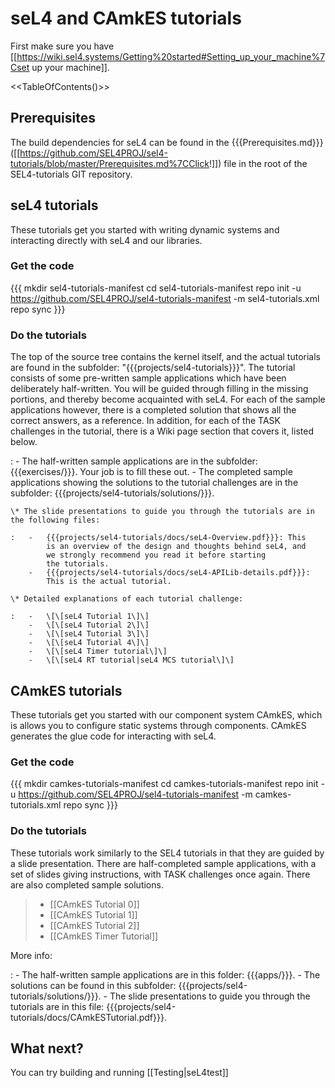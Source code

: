 # seL4 and CAmkES tutorials


First make sure you have
\[\[<https://wiki.sel4.systems/Getting%20started#Setting_up_your_machine%7Cset>
up your machine\]\].

&lt;&lt;TableOfContents()&gt;&gt;

## Prerequisites


The build dependencies for seL4 can be found in the
{{{Prerequisites.md}}}
(\[\[<https://github.com/SEL4PROJ/sel4-tutorials/blob/master/Prerequisites.md%7CClick>!\]\])
file in the root of the SEL4-tutorials GIT repository.

## seL4 tutorials


These tutorials get you started with writing dynamic systems and
interacting directly with seL4 and our libraries.

### Get the code


{{{ mkdir sel4-tutorials-manifest cd sel4-tutorials-manifest repo init
-u <https://github.com/SEL4PROJ/sel4-tutorials-manifest> -m
sel4-tutorials.xml repo sync }}}

### Do the tutorials


The top of the source tree contains the kernel itself, and the actual tutorials are found in the subfolder: "{{{projects/sel4-tutorials}}}". The tutorial consists of some pre-written sample applications which have been deliberately half-written. You will be guided through filling in the missing portions, and thereby become acquainted with seL4. For each of the sample applications however, there is a completed solution that shows all the correct answers, as a reference. In addition, for each of the TASK challenges in the tutorial, there is a Wiki page section that covers it, listed below.

:   -   The half-written sample applications are in the
        subfolder: {{{exercises/}}}. Your job is to fill these out.
    -   The completed sample applications showing the solutions to the
        tutorial challenges are in the
        subfolder: {{{projects/sel4-tutorials/solutions/}}}.

    \* The slide presentations to guide you through the tutorials are in the following files:

    :   -   {{{projects/sel4-tutorials/docs/seL4-Overview.pdf}}}: This
            is an overview of the design and thoughts behind seL4, and
            we strongly recommend you read it before starting
            the tutorials.
        -   {{{projects/sel4-tutorials/docs/seL4-APILib-details.pdf}}}:
            This is the actual tutorial.

    \* Detailed explanations of each tutorial challenge:

    :   -   \[\[seL4 Tutorial 1\]\]
        -   \[\[seL4 Tutorial 2\]\]
        -   \[\[seL4 Tutorial 3\]\]
        -   \[\[seL4 Tutorial 4\]\]
        -   \[\[seL4 Timer tutorial\]\]
        -   \[\[seL4 RT tutorial|seL4 MCS tutorial\]\]

## CAmkES tutorials


These tutorials get you started with our component system CAmkES, which
is allows you to configure static systems through components. CAmkES
generates the glue code for interacting with seL4.

### Get the code


{{{ mkdir camkes-tutorials-manifest cd camkes-tutorials-manifest repo
init -u <https://github.com/SEL4PROJ/sel4-tutorials-manifest> -m
camkes-tutorials.xml repo sync }}}

### Do the tutorials


These tutorials work similarly to the SEL4 tutorials in that they are
guided by a slide presentation. There are half-completed sample
applications, with a set of slides giving instructions, with TASK
challenges once again. There are also completed sample solutions.

> -   \[\[CAmkES Tutorial 0\]\]
> -   \[\[CAmkES Tutorial 1\]\]
> -   \[\[CAmkES Tutorial 2\]\]
> -   \[\[CAmkES Timer Tutorial\]\]

More info:

:   -   The half-written sample applications are in this
        folder: {{{apps/}}}.
    -   The solutions can be found in this
        subfolder: {{{projects/sel4-tutorials/solutions/}}}.
    -   The slide presentations to guide you through the tutorials are
        in this
        file: {{{projects/sel4-tutorials/docs/CAmkESTutorial.pdf}}}.

## What next?


You can try building and running \[\[Testing|seL4test\]\]
